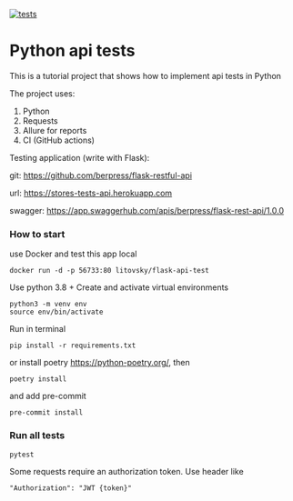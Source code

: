[![tests](https://github.com/Twilighters/api_tests_pytest_requests/actions/workflows/tests.yml/badge.svg?branch=main)](https://github.com/Twilighters/api_tests_pytest_requests/actions/workflows/tests.yml)
# Python api tests
This is a tutorial project that shows how to implement api tests in Python

The project uses:
1. Python
2. Requests
3. Allure for reports
4. CI (GitHub actions)


Testing application (write with Flask):

git: https://github.com/berpress/flask-restful-api

url: https://stores-tests-api.herokuapp.com

swagger: https://app.swaggerhub.com/apis/berpress/flask-rest-api/1.0.0



### How to start
use Docker and test this app local
```
docker run -d -p 56733:80 litovsky/flask-api-test
```

Use python 3.8 +
Create and activate virtual environments

```
python3 -m venv env
source env/bin/activate
```

Run in terminal

```
pip install -r requirements.txt
```

or install poetry https://python-poetry.org/, then

```
poetry install
```

and add pre-commit
```
pre-commit install
```

### Run all tests

```
pytest
```

Some requests require an authorization token. Use header like
```angular2html
"Authorization": "JWT {token}"
```
